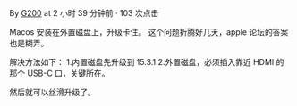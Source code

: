

By [G200](https://www.v2ex.com/member/G200) at 2 小时 39 分钟前 · 103 次点击   

Macos 安装在外置磁盘上，升级卡住。 这个问题折腾好几天，apple 论坛的答案也是糊弄。

解决方法如下： 1.内置磁盘先升级到 15.3.1 2.外置磁盘，必须插入靠近 HDMI 的那个 USB-C 口，关键所在。

然后就可以丝滑升级了。
